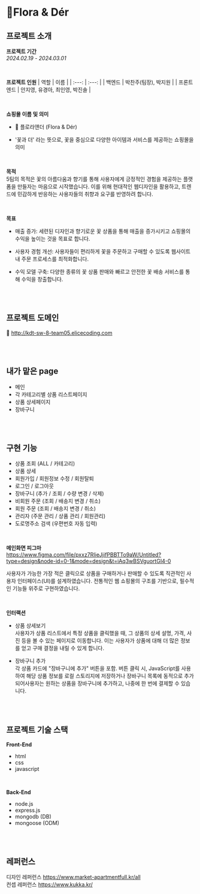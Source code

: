 # 🌹Flora & Dér


## 프로젝트 소개  
**프로젝트 기간**<br>
 *2024.02.19 - 2024.03.01*

<br>

**프로젝트 인원**
| 역할 | 이름 |
| :---: | :---: |
| 백엔드 | 박찬주(팀장), 박지원 | 
| 프론트엔드 | 안지영, 유경아, 최인영, 박진솔  | 

<br>

**쇼핑몰 이름 및 의미**
- 🌹 플로라앤더 (Flora & Dér)

- '꽃과 더' 라는 뜻으로, 꽃을 중심으로 다양한 아이템과 서비스를 제공하는 쇼핑몰을 의미

<br>

**목적**<br>
5팀의 목적은 꽃의 아름다움과 향기를 통해 사용자에게 긍정적인 경험을 제공하는 플랫폼을 만들자는 마음으로 시작했습니다. 이를 위해 현대적인 웹디자인을 활용하고, 트렌드에 민감하게 반응하는 사용자들의 취향과 요구를 반영하려 합니다.

<br>

**목표**
- 매출 증가: 세련된 디자인과 향기로운 꽃 상품을 통해 매출을 증가시키고 쇼핑몰의 수익을 높이는 것을 목표로 합니다.

- 사용자 경험 개선: 사용자들이 편리하게 꽃을 주문하고 구매할 수 있도록 웹사이트 내 주문 프로세스를 최적화합니다.

- 수익 모델 구축: 다양한 종류의 꽃 상품 판매와 빠르고 안전한 꽃 배송 서비스를 통해 수익을 창출합니다.

<br>
<br>

## 프로젝트 도메인<br>
🔗 http://kdt-sw-8-team05.elicecoding.com

<br>
<br>

## 내가 맡은 page
- 메인
- 각 카테고리별 상품 리스트페이지
- 상품 상세페이지
- 장바구니

<br>
<br>

## 구현 기능

- 상품 조회 (ALL / 카테고리)
- 상품 상세
- 회원가입 / 회원정보 수정 / 회원탈퇴
- 로그인 / 로그아웃
- 장바구니 (추가 / 조회  / 수량 변경 / 삭제)
- 비회원 주문 (조회 / 배송지 변경 / 취소)
- 회원 주문 (조회 / 배송지 변경 / 취소)
- 관리자 (주문 관리 / 상품 관리 / 회원관리)
- 도로명주소 검색 (우편번호 자동 입력)

<br>

**메인화면 피그마** <br>
https://www.figma.com/file/pxxz7RIieJjifPBBTTo9aW/Untitled?type=design&node-id=0-1&mode=design&t=iAq3wBSVguortGI4-0 


사용자가 가능한 가장 적은 클릭으로 상품을 구매하거나 판매할 수 있도록 직관적인 사용자 인터페이스(UI)를 설계하였습니다. 전통적인 웹 쇼핑몰의 구조를 기반으로, 필수적인 기능들 위주로 구현하였습니다. 

<br>

**인터랙션**
- 상품 상세보기 <br>
사용자가 상품 리스트에서 특정 상품을 클릭했을 때, 그 상품의 상세 설명, 가격, 사진 등을 볼 수 있는 페이지로 이동합니다. 이는 사용자가 상품에 대해 더 많은 정보를 얻고 구매 결정을 내릴 수 있게 합니다.

- 장바구니 추가 <br>
각 상품 카드에 "장바구니에 추가" 버튼을 포함. 버튼 클릭 시, JavaScript를 사용하여 해당 상품 정보를 로컬 스토리지에 저장하거나 장바구니 목록에 동적으로 추가되어사용자는 원하는 상품을 장바구니에 추가하고, 나중에 한 번에 결제할 수 있습니다.

<br>
<br>


## 프로젝트 기술 스택
**Front-End**<br>
- html
- css
- javascript

<br>

**Back-End**<br>
- node.js
- express.js
- mongodb (DB)
- mongoose (ODM)

<br>
<br>

## 레퍼런스
디자인 레퍼런스 https://www.market-apartmentfull.kr/all <br>
컨셉 레퍼런스 https://www.kukka.kr/
